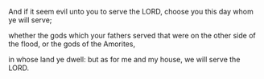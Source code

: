 And if it seem evil unto you to serve the LORD, choose you this day whom ye will serve; 

whether the gods which your fathers served that were on the other side of the flood, or the gods of the Amorites, 

in whose land ye dwell: but as for me and my house, we will serve the LORD.